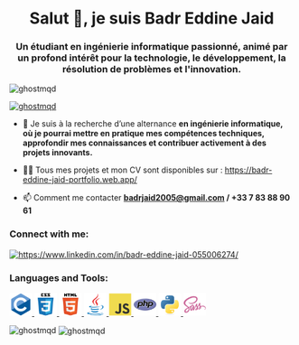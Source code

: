 <h1 align="center">Salut 👋, je suis Badr Eddine Jaid</h1>
<h3 align="center">Un étudiant en ingénierie informatique passionné, animé par un profond intérêt pour la technologie, le développement, la résolution de problèmes et l'innovation.</h3>

<p align="left"> <img src="https://komarev.com/ghpvc/?username=ghostmqd&label=Profile%20views&color=0e75b6&style=flat" alt="ghostmqd" /> </p>

<p align="left"> <a href="https://github.com/ryo-ma/github-profile-trophy"><img src="https://github-profile-trophy.vercel.app/?username=ghostmqd" alt="ghostmqd" /></a> </p>

- 🤝 Je suis à la recherche d’une alternance **en ingénierie informatique, où je pourrai mettre en pratique mes compétences techniques, approfondir mes connaissances et contribuer activement à des projets innovants.**

- 👨‍💻 Tous mes projets et mon CV sont disponibles sur : https://badr-eddine-jaid-portfolio.web.app/

- 📫 Comment me contacter **badrjaid2005@gmail.com / +33 7 83 88 90 61**

<h3 align="left">Connect with me:</h3>
<p align="left">
<a href="https://linkedin.com/in/https://www.linkedin.com/in/badr-eddine-jaid-055006274/" target="blank"><img align="center" src="https://raw.githubusercontent.com/rahuldkjain/github-profile-readme-generator/master/src/images/icons/Social/linked-in-alt.svg" alt="https://www.linkedin.com/in/badr-eddine-jaid-055006274/" height="30" width="40" /></a>
</p>

<h3 align="left">Languages and Tools:</h3>
<p align="left"> <a href="https://www.cprogramming.com/" target="_blank" rel="noreferrer"> <img src="https://raw.githubusercontent.com/devicons/devicon/master/icons/c/c-original.svg" alt="c" width="40" height="40"/> </a> <a href="https://www.w3schools.com/css/" target="_blank" rel="noreferrer"> <img src="https://raw.githubusercontent.com/devicons/devicon/master/icons/css3/css3-original-wordmark.svg" alt="css3" width="40" height="40"/> </a> <a href="https://www.w3.org/html/" target="_blank" rel="noreferrer"> <img src="https://raw.githubusercontent.com/devicons/devicon/master/icons/html5/html5-original-wordmark.svg" alt="html5" width="40" height="40"/> </a> <a href="https://www.java.com" target="_blank" rel="noreferrer"> <img src="https://raw.githubusercontent.com/devicons/devicon/master/icons/java/java-original.svg" alt="java" width="40" height="40"/> </a> <a href="https://developer.mozilla.org/en-US/docs/Web/JavaScript" target="_blank" rel="noreferrer"> <img src="https://raw.githubusercontent.com/devicons/devicon/master/icons/javascript/javascript-original.svg" alt="javascript" width="40" height="40"/> </a> <a href="https://www.php.net" target="_blank" rel="noreferrer"> <img src="https://raw.githubusercontent.com/devicons/devicon/master/icons/php/php-original.svg" alt="php" width="40" height="40"/> </a> <a href="https://www.python.org" target="_blank" rel="noreferrer"> <img src="https://raw.githubusercontent.com/devicons/devicon/master/icons/python/python-original.svg" alt="python" width="40" height="40"/> </a> <a href="https://sass-lang.com" target="_blank" rel="noreferrer"> <img src="https://raw.githubusercontent.com/devicons/devicon/master/icons/sass/sass-original.svg" alt="sass" width="40" height="40"/> </a> </p>

<p><img align="left" src="https://github-readme-stats.vercel.app/api/top-langs?username=ghostmqd&show_icons=true&locale=en&layout=compact" alt="ghostmqd" /></p>

<p>&nbsp;<img align="center" src="https://github-readme-stats.vercel.app/api?username=ghostmqd&show_icons=true&locale=en" alt="ghostmqd" /></p>
